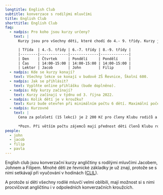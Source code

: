 ```yaml
---
longtitle: English Club
subtitle: konverzace s rodilými mluvčími
title: English Club
shorttitle: English Club
faq:
  - nadpis: Pro koho jsou kurzy určeny?
    text: |
      Kurzy jsou pro všechny děti, které chodí do 4.- 9. třídy. Kurzy jsou rozděleny podle věku (tříd) – do jednoho kurzu tedy chodí děti ze dvou ročníků.

      | Třída  | 4.-5. třídy | 6.-7. třídy | 8.-9. třídy |
      |--------|-------------|-------------|-------------|
      | Den    | Čtvrtek     | Pondělí     | Pondělí     |
      | Čas    | 14:00-15:00 | 14:00-15:00 | 14:00-15:00 | 
      | Lektor | Jacob       | John        | Filip       |
  - nadpis: Kde se kurzy konají? 
    text: Všechny lekce se konají v budově ZŠ Řevnice, Školní 600. 
  - nadpis: Jak se přihlásit?
    text: Vyplňte online přihlášku (bude doplněno).
  - nadpis: Kdy kurzy začínají?
    text: Kurzy začínají v týdnu od 3. října 2022. 
  - nadpis: Kolik dětí je v kroužku? 
    text: Kurz bude otevřen při minimálním počtu 6 dětí. Maximální počet dětí je 10. 
  - nadpis: Kurzovné
    text: |
      Cena za pololetí (15 lekcí) je 2 200 Kč pro členy Klubu rodičů a přátel školy ZŠ Řevnice, 2 500 Kč pro nečleny.
      
      *Pozn. Při větším počtu zájemců mají přednost děti členů Klubu rodičů a přátel školy ZŠ Řevnice*
people:
  - john
  - jacob
  - filip
  - pavla
---
```

English club jsou konverzační kurzy angličtiny s rodilými mluvčími Jacobem, Johnem a Filipem.  Mnohé děti ze řevnické základky je už znají, protože se s nimi setkávají při vyučování v hodinách ([CLIL](/aktivity/clil)).

A protože si děti všechny rodilé mluvčí velmi oblíbili, mají možnost si s nimi procvičovat angličtinu i v odpoledních konverzačních kroužcích. 

